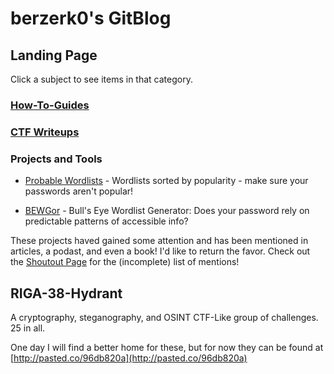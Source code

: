# berzerk0's GitBlog

## __Landing Page__


Click a subject to see items in that category.

### [How-To-Guides](How-To-Guides/HowTo-index.md)
### [CTF Writeups](CTF-Writeups/CTF-index.md)



### Projects and Tools

* [Probable Wordlists](https://github.com/berzerk0/Probable-Wordlists) - Wordlists sorted by popularity - make sure your passwords aren't popular!

* [BEWGor](https://github.com/berzerk0/BEWGor) - Bull's Eye Wordlist Generator: Does your password rely on predictable patterns of accessible info?


These projects haved gained some attention and has been mentioned in articles, a podast, and even a book! I'd like to return the favor.
Check out the [Shoutout Page](shoutouts.md) for the (incomplete) list of mentions!




## RIGA-38-Hydrant

A cryptography, steganography, and OSINT CTF-Like group of challenges. 25 in all.


One day I will find a better home for these, but for now they can be found at [http://pasted.co/96db820a](http://pasted.co/96db820a)
